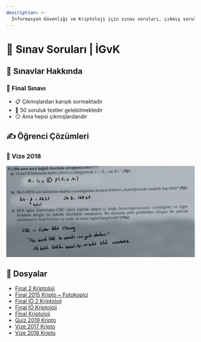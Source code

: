 ```yaml
---
description: >-
  İnformasyon Güvenliği ve Kriptoloji için sınav soruları, çıkmış sorular, çıkmışlar veya önceki senelerde çıkan sorular
---
```


# 📃 Sınav Soruları \| İGvK

## 📢 Sınavlar Hakkında

### 📅 Final Sınavı

- 📋 Çıkmışlardan karışık sormaktadır
- 🤯 50 soruluk testler gelebilmektedir
- 😏 Ama hepsi çıkmışlardandır

## ✍ Öğrenci Çözümleri

### 📅 Vize 2018

![](../../../res/kripto_vize.png)

## 📂 Dosyalar

<!--YPackage.YGitbookIntegration-tarafından-otomatik-oluşturulmuştur-->

- [Final 2 Kriptoloji](Final%202%20Kriptoloji.pdf)
- [Final 2015 Kripto ~ Fotokopici](Final%202015%20Kripto%20~%20Fotokopici.pdf)
- [Final İÖ 2 Kriptoloji](Final%20%C4%B0%C3%96%202%20Kriptoloji.pdf)
- [Final İÖ Kriptoloji](Final%20%C4%B0%C3%96%20Kriptoloji.pdf)
- [Fİnal Kriptoloji](F%C4%B0nal%20Kriptoloji.pdf)
- [Quiz 2019 Kripto](Quiz%202019%20Kripto.pdf)
- [Vize 2017 Kripto](Vize%202017%20Kripto.pdf)
- [Vize 2018 Kripto](Vize%202018%20Kripto.pdf)

<!--YPackage.YGitbookIntegration-tarafından-otomatik-oluşturulmuştur-->
